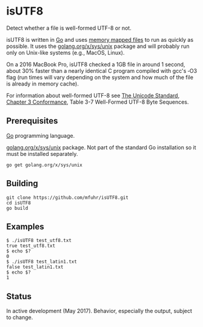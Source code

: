 # isUTF8

Detect whether a file is well-formed UTF-8 or not.

isUTF8 is written in [Go](https://golang.org/) and uses [memory mapped files](https://en.wikipedia.org/wiki/Memory-mapped_file) to run as quickly as possible.  It uses the [golang.org/x/sys/unix](https://godoc.org/golang.org/x/sys/unix) package and will probably run only on Unix-like systems (e.g., MacOS, Linux).

On a 2016 MacBook Pro, isUTF8 checked a 1GB file in around 1 second, about 30% faster than a nearly identical C program compiled with gcc's ‑O3 flag (run times will vary depending on the system and how much of the file is already in memory cache).

For information about well-formed UTF-8 see [The Unicode Standard](http://www.unicode.org/versions/Unicode9.0.0/), [Chapter 3 Conformance](http://www.unicode.org/versions/Unicode9.0.0/ch03.pdf), Table 3-7 Well-Formed UTF-8 Byte Sequences.

## Prerequisites
[Go](https://golang.org/) programming language.

[golang.org/x/sys/unix](https://godoc.org/golang.org/x/sys/unix) package.  Not part of the standard Go installation so it must be installed separately.

```
go get golang.org/x/sys/unix
```

## Building
```
git clone https://github.com/mfuhr/isUTF8.git
cd isUTF8
go build

```

## Examples
```
$ ./isUTF8 test_utf8.txt
true test_utf8.txt
$ echo $?
0
$ ./isUTF8 test_latin1.txt
false test_latin1.txt
$ echo $?
1
```

## Status
In active development (May 2017).  Behavior, especially the output, subject to change.

